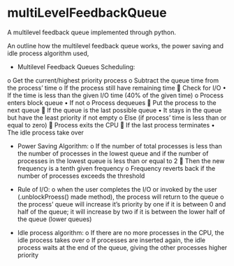 # multiLevelFeedbackQueue

A multilevel feedback queue implemented through python. 

An outline how the multilevel feedback queue works, the power saving and idle process algorithm used, 

-	Multilevel Feedback Queues Scheduling:
  
  o	 Get the current/highest priority process
  o	Subtract the queue time from the process’ time
  o	If the process still have remaining time
    	Check for I/O
      •	If the time is less than the given I/O time (40% of the given time)
        o	Process enters block queue
      •	If not
        o	Process dequeues
    	Put the process to the next queue
    	If the queue is the last possible queue
      •	It stays in the queue but have the least priority if not empty
  o	Else (if process’ time is less than or equal to zero)
    	Process exits the CPU
    	If the last process terminates
      •	The idle process take over 

-	Power Saving Algorithm:
  o	If the number of total processes is less than the number of processes in the lowest queue and if the number of processes in the lowest queue is less than or equal to 2
    	Then the new frequency is a tenth given frequency 
  o	Frequency reverts back if the number of processes exceeds the threshold

-	Rule of I/O: 
  o	when the user completes the I/O or invoked by the user (.unblockProess() made method), the process will return to the queue
  o	the process’ queue will increase it’s priority by one if it is between 0 and half of the queue; it will increase by two if it is between the lower half of the queue (lower queues)

-	Idle process algorithm:
  o	If there are no more processes in the CPU, the idle process takes over
  o	If processes are inserted again, the idle process waits at the end of the queue, giving the other processes higher priority
